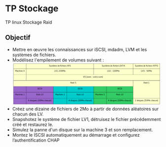 # TP Stockage
TP linux Stockage Raid

## Objectif

- Mettre en œuvre les connaissances sur iSCSI, mdadm, LVM et les systèmes de fichiers.
- Modélisez l'empilement de volumes suivant :
    <img src="img/schema.png" alt="schema" width="500">
- Créez une dizaine de fichiers de 2Mo à partir de données aléatoires sur chacun des LV.
- Snapshotez le système de fichier LV1, détruisez le fichier précédemment créé et restaurez le.
- Simulez la panne d'un disque sur la machine 3 et son remplacement.
- Montez le ISCSI automatiquement au démarrage et configurez l’authentification CHAP
